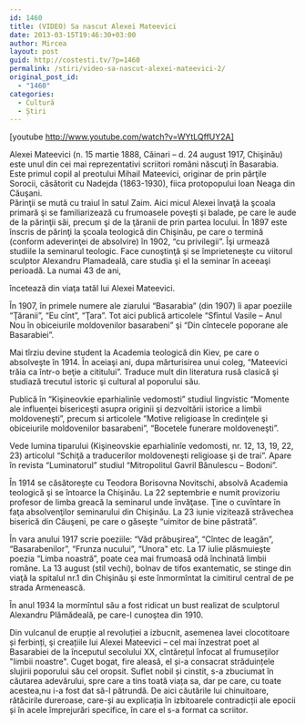 ```yaml
---
id: 1460
title: (VIDEO) Sa nascut Alexei Mateevici
date: 2013-03-15T19:46:30+03:00
author: Mircea
layout: post
guid: http://costesti.tv/?p=1460
permalink: /stiri/video-sa-nascut-alexei-mateevici-2/
original_post_id:
  - "1460"
categories:
  - Cultură
  - Știri
---
```

[youtube http://www.youtube.com/watch?v=WYtLQffUY2A] 

Alexei Mateevici (n. 15 martie 1888, Căinari &ndash; d. 24 august 1917, Chişinău) este unul din cei mai reprezentativi scriitori rom&acirc;ni născuţi &icirc;n Basarabia. Este primul copil al preotului Mihail Mateevici, originar de prin părţile Sorocii, căsătorit cu Nadejda (1863-1930), fiica protopopului Ioan Neaga din Căuşani.  
Părinţii se mută cu traiul &icirc;n satul Zaim. Aici micul Alexei &icirc;nvaţă la şcoala primară şi se familiarizează cu frumoasele poveşti şi balade, pe care le aude de la părinţii săi, precum şi de la ţăranii de prin partea locului. &Icirc;n 1897 este &icirc;nscris de părinţi la şcoala teologică din Chişinău, pe care o termină (conform adeverinţei de absolvire) &icirc;n 1902, &ldquo;cu privilegii&rdquo;. &Icirc;şi urmează studiile la seminarul teologic. Face cunoştinţă şi se &icirc;mprieteneşte cu viitorul sculptor Alexandru Plamadeală, care studia şi el la seminar &icirc;n aceeaşi perioadă. La numai 43 de ani, 

  
&icirc;ncetează din viaţa tatăl lui Alexei Mateevici. 

&Icirc;n 1907, &icirc;n primele numere ale ziarului &ldquo;Basarabia&rdquo; (din 1907) &icirc;i apar poeziile &ldquo;Ţăranii&rdquo;, &ldquo;Eu c&icirc;nt&rdquo;, &ldquo;Ţara&rdquo;. Tot aici publică articolele &ldquo;Sf&icirc;ntul Vasile &ndash; Anul Nou &icirc;n obiceiurile moldovenilor basarabeni&rdquo; şi &ldquo;Din c&icirc;ntecele poporane ale Basarabiei&rdquo;. 

Mai t&icirc;rziu devine student la Academia teologică din Kiev, pe care o absolveşte &icirc;n 1914. &Icirc;n aceiaşi ani, dupa mărturisirea unui coleg, &ldquo;Mateevici trăia ca &icirc;ntr-o beţie a cititului&rdquo;. Traduce mult din literatura rusă clasică şi studiază trecutul istoric şi cultural al poporului său. 

Publică &icirc;n &ldquo;Kişineovkie eparhialin&icirc;e vedomosti&rdquo; studiul lingvistic &ldquo;Momente ale influenţei bisericeşti asupra originii şi dezvoltării istorice a limbii moldoveneşti&rdquo;, precum si articolele &ldquo;Motive religioase &icirc;n credinţele şi obiceiurile moldovenilor basarabeni&rdquo;, &ldquo;Bocetele funerare moldoveneşti&rdquo;. 

Vede lumina tiparului (Kişineovskie eparhialin&icirc;e vedomosti, nr. 12, 13, 19, 22, 23) articolul &ldquo;Schiţă a traducerilor moldoveneşti religioase şi de trai&rdquo;. Apare &icirc;n revista &ldquo;Luminatorul&rdquo; studiul &ldquo;Mitropolitul Gavril Bănulescu &ndash; Bodoni&rdquo;. 

&Icirc;n 1914 se căsătoreşte cu Teodora Borisovna Novitschi, absolvă Academia teologică şi se &icirc;ntoarce la Chişinău. La 22 septembrie e numit provizoriu profesor de limba greacă la seminarul unde &icirc;nvăţase. Ţine o cuv&icirc;ntare &icirc;n faţa absolvenţilor seminarului din Chişinău. La 23 iunie vizitează străvechea biserică din Căuşeni, pe care o găseşte &ldquo;uimitor de bine păstrată&rdquo;. 

&Icirc;n vara anului 1917 scrie poeziile: &ldquo;Văd prăbuşirea&rdquo;, &ldquo;C&icirc;ntec de leagăn&rdquo;, &ldquo;Basarabenilor&rdquo;, &ldquo;Frunza nucului&rdquo;, &ldquo;Unora" etc. La 17 iulie plăsmuieşte poezia &ldquo;Limba noastră&rdquo;, poate cea mai frumoasă odă &icirc;nchinată limbii rom&acirc;ne. La 13 august (stil vechi), bolnav de tifos exantematic, se stinge din viaţă la spitalul nr.1 din Chişinău şi este &icirc;nmorm&icirc;ntat la cimitirul central de pe strada Armenească. 

&Icirc;n anul 1934 la morm&icirc;ntul său a fost ridicat un bust realizat de sculptorul Alexandru Plămădeală, pe care-l cunoştea din 1910. 

Din vulcanul de erupție al revoluției a izbucnit, asemenea lavei clocotitoare și ferbinți, şi creațiile lui Alexei Mateevici &ndash; cel mai &icirc;nzestrat poet al Basarabiei de la &icirc;nceputul secolului XX, c&icirc;ntărețul &icirc;nfocat al frumuseților "limbii noastre". Cuget bogat, fire aleasă, el și-a consacrat străduințele slujirii poporului său cel oropsit. Suflet nobil și cinstit, s-a zbuciumat &icirc;n căutarea adevărului, spre care a tins toată viața sa, dar pe care, cu toate acestea,nu i-a fost dat să-l pătrundă. De aici căutările lui chinuitoare, rătăcirile dureroase, care-și au explicația &icirc;n izbitoarele contradicții ale epocii și &icirc;n acele &icirc;mprejurări specifice, &icirc;n care el s-a format ca scriitor. 

&nbsp;
